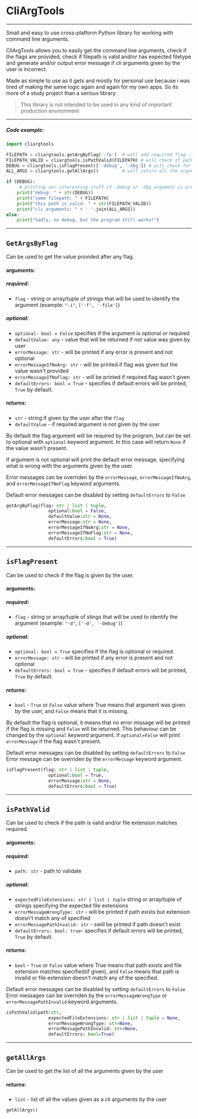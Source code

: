 # CliArgTools
-----
Small and easy to use cross-platform Python library for working with command line arguments.

CliArgTools allows you to easily get the command line arguments, check if the flags are provided, check if filepath is valid and/or has expected filetype and generate and/or output error message if cli arguments given by the user is incorrect.

Made as simple to use as it gets and mostly for personal use because i was tired of making the same logic again and again for my own apps. So its more of a study project than a serious library.  

> This library is not intended to be used in any kind of important production environment

----

##### Code example:
```python
import cliargtools

FILEPATH = cliargtools.getArgByFlag('-fp')  # will add required flag -fp
FILEPATH_VALID = cliargtools.isPathValid(FILEPATH) # will check if path is valid
DEBUG = cliargtools.isFlagPresent(['-debug', '-dbg']) # will check for optional flag -debug
ALL_ARGS = cliargtools.getAllArgs()         # will return all the arguments given

if (DEBUG): 
     # printing our interesting stuff if -debug or -dbg argument is present
    print("debug: " + str(DEBUG))
    print("some filepath: " + FILEPATH)
    print("this path is valid: " + str(FILEPATH_VALID))   
    print("cli arguments: " + ' '.join(ALL_ARGS))
else: 
    print("Sadly, no debug, but the program still works!")
```

------


## ```GetArgsByFlag```
Can be used to get the value provided after any flag. 


#### arguments:
##### required:
- ```flag``` - string or array/tuple of strings that will be used to identify the argument (example: ```"-i"```, ```['-f', '-file']```)
##### optional:
- ```optional: bool = False``` specifies if the argument is optional or required
- ```defaultValue: any``` - value that will be returned if not value was given by user
- ```errorMessage: str``` - will be printed if any error is present and not optional
- ```errorMessageIfNoArg: str``` - will be printed if flag was given but the value wasn't provided
- ```errorMessageIfNoFlag: str``` - will be printed if required flag wasn't given
- ```defaultErrors: bool = True``` - specifies if default errors will be printed, ```True``` by default.

##### returns:  
- ```str``` - string if given by the user after the ```flag``` 
- ```defaultValue``` - if required argument is not given by the user

By default the flag argument will be required by the program, but can be set to optional with ```optional``` keyword argument. In this case will return ```None``` if the value wasn't present. 

If argument is not optional will print the default error message, specifying what is wrong with the arguments given by the user.


Error messages can be overriden by the ```errorMessage```, ```errorMessageIfNoArg```, and ```errorMessageIfNoFlag``` keyword arguments. 

Default error messages can be disabled by setting ```defaultErrors``` to ```False```

```python
getArgByFlag(flag: str | list | tuple, 
                optional:bool = False,
                defaultValue:str = None, 
                errorMessage:str = None,
                errorMessageIfNoArg:str = None, 
                errorMessageIfNoFlag:str = None, 
                defaultErrors:bool = True)
```


------



## ```isFlagPresent```
Can be used to check if the flag is given by the user. 

#### arguments:
##### required:
- ```flag``` - string or array/tuple of stings that will be used to identify the argument (example: ```"-d"```, ```['-d', '-debug']```)
##### optional:
- ```optional: bool = True``` specifies if the flag is optional or required
- ```errorMessage: str``` - will be printed if any error is present and not optional
- ```defaultErrors: bool = True``` - specifies if default errors will be printed, ```True``` by default.

##### returns:  
- ```bool``` - ```True``` or ```False``` value where True means that argument was given by the user, and ```False``` means that it is missing.


By default the flag is optional, it means that no error missage will be printed if the flag is missing and ```False``` will be returned.
This behaviour can be changed by the ```optional``` keyword argument. if ```optional=False``` will print ```errorMessage``` if the flag wasn't present.

Default error messages can be disabled by setting ```defaultErrors``` to ```False```
Error message can be overriden by the ```errorMessage``` keyword argument.

```python
isFlagPresent(flag: str | list | tuple,
                optional:bool = True, 
                errorMessage:str = None,
                defaultErrors:bool = True)
```

------



## ```isPathValid```
Can be used to check if the path is valid and/or file extension matches required.

#### arguments:
##### required:
- ```path: str``` - path to validate
##### optional:
- ```expectedFileExtensions: str | list | tuple``` string or array/tuple of strings specifying the expected file extensions
- ```errorMessageWrongType: str``` - will be printed if path exists but extension doesn't match any of specified
- ```errorMessagePathInvalid: str``` - swill be printed if path doesn't exist
- ```defaultErrors: bool: true```- specifies if default errors will be printed, ```True``` by default.

##### returns:  
- ```bool``` - ```True``` or ```False``` value where True means that path exists and file extension matches specified(if given), and ```False``` means that path is invalid or file extension doesn't match any of the specified.


Default error messages can be disabled by setting ```defaultErrors``` to ```False```
Error messages can be overriden by the ```errorMessageWrongType``` or ```errorMessagePathInvalid``` keyword arguments.

```python
isPathValid(path:str, 
                expectedFileExtensions: str | list | tuple = None,
                errorMessageWrongType: str=None, 
                errorMessagePathInvalid: str=None,
                defaultErrors: bool=True)
```

------

## ```getAllArgs```
Can be used to get the list of all the arguments given by the user


##### returns:  
- ```list``` - list of all the values given as a cli arguments by the user 

```python
getAllArgs()
```
